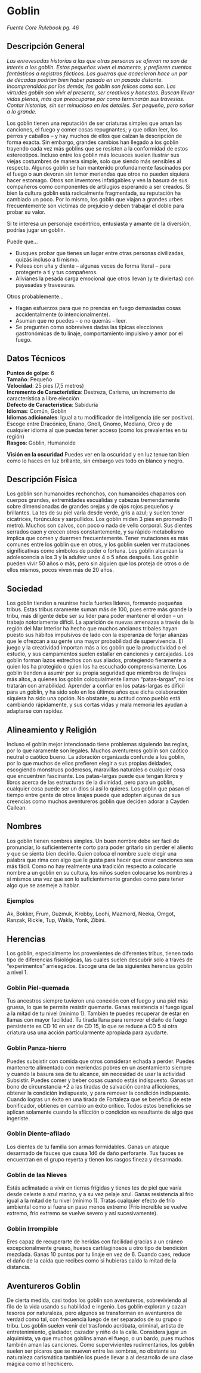 # Goblin
*Fuente Core Rulebook pg. 46*
## Descripción General
*Las enrevesadas historias a las que otras personas se aferran no son de interés a los goblin. Estos pequeños viven el momento, y prefieren cuentos fantásticos a registros fácticos. Las guerras que acaecieron hace un par de décadas podrían bien haber pasado en un pasado distante. Incomprendidos por los demás, los goblin son felices como son. Las virtudes goblin son vivir el presente, ser creativos y honestos. Buscan llevar vidas plenas, más que preocuparse por como terminarán sus travesías. Contar historias, sin ser minucioso en los detalles. Ser pequeño, pero soñar a lo grande.*

Los goblin tienen una reputación de ser criaturas simples que aman las canciones, el fuego y comer cosas repugnantes; y que odian leer, los perros y caballos – y hay muchos de ellos que calzan la descripción de forma exacta. Sin embargo, grandes cambios han llegado a los goblin trayendo cada vez más goblins que se resisten a la conformidad de estos estereotipos. Incluso entre los goblin más locuaces suelen ilustrar sus viejas costumbres de manera simple, solo que siendo más sensibles al respecto. Algunos goblin se han mantenido profundamente fascinados por el fuego o aun devoran sin temor meriendas que otros no pueden siquiera hacer estomago. Otros son inventores infatigables y ven la basura de sus compañeros como componentes de artilugios esperando a ser creados.
Si bien la cultura goblin está radicalmente fragmentada, su reputación ha cambiado un poco. Por lo mismo, los goblin que viajan a grandes urbes frecuentemente son victimas de prejuicio y deben trabajar el doble para probar su valor.

Si te interesa un personaje excéntrico, entusiasta y amante de la diversión, podrías jugar un goblin.

Puede que…
* Busques probar que tienes un lugar entre otras personas civilizadas, quizás incluso a ti mismo.
* Pelees con uña y diente – algunas veces de forma literal – para protegerte a ti y tus compañeros.
* Alivianes la pesada carga emocional que otros llevan (y te diviertas) con payasadas y travesuras.

Otros probablemente…
* Hagan esfuerzos para que no prendas en fuego demasiadas cosas accidentalmente (o intencionalmente).
* Asuman que no puedes – o no querrás – leer.
* Se pregunten como sobrevives dadas las típicas elecciones gastronómicas de tu linaje, comportamiento impulsivo y amor por el fuego.
## Datos Técnicos
**Puntos de golpe**: 6  
**Tamaño**: Pequeño  
**Velocidad**: 25 pies (7,5 metros)  
**Incremento de Característica**: Destreza, Carisma, un incremento de característica a libre elección  
**Defecto de Característica**: Sabiduría  
**Idiomas**: Común, Goblin  
**Idiomas adicionales**: Igual a tu modificador de inteligencia (de ser positivo). Escoge entre Dracónico, Enano, Gnoll, Gnomo, Mediano, Orco y de cualquier idioma al que puedas tener acceso (como los prevalentes en tu región)  
**Rasgos**: Goblin, Humanoide  

**Visión en la oscuridad**
Puedes ver en la oscuridad y en luz tenue tan bien como lo haces en luz brillante, sin embargo ves todo en blanco y negro.
## Descripción Física
Los goblin son humanoides rechonchos, con humanoides chaparros con cuerpos grandes, extremidades escuálidas y cabezas tremendamente  sobre dimensionadas de grandes orejas y de ojos rojos pequeños y brillantes. La tes de su piel varía desde verde, gris a azul; y suelen tener cicatrices, forúnculos y sarpullidos. Los goblin miden 3 pies en promedio (1 metro). Muchos son calvos, con poco o nada de vello corporal. Sus dientes serrados caen y crecen otros constantemente, y su rápido metabolismo implica que comen y duermen frecuentemente. Tener mutaciones es más comunes entre los goblin que en otros, y los goblin suelen ver mutaciones significativas como símbolos de poder o fortuna.
Los goblin alcanzan la adolescencia a los 3 y la adultez unos 4 o 5 años después. Los goblin pueden vivir 50 años o más, pero sin alguien que los proteja de otros o de ellos mismos, pocos viven más de 20 años.
## Sociedad
Los goblin tienden a reunirse hacía fuertes lideres, formando pequeñas tribus. Estas tribus raramente suman más de 100, pues entre más grande la tribu, más diligente debe ser su líder para poder mantener el orden – un trabajo notoriamente difícil. La aparición de nuevas amenazas a través de la región del Mar Interior ha hecho que muchos ancianos tribales hayan puesto sus hábitos impulsivos de lado con la esperanza de forjar alianzas que le ofrezcan a su gente una mayor probabilidad de supervivencia. El juego y la creatividad importan más a los goblin que la productividad o el estudio, y sus campamentos suelen estallar en canciones y carcajadas.
Los goblin forman lazos estrechos con sus aliados, protegiendo fieramente a quien los ha protegido o quien los ha escuchado comprensivamente. Los goblin tienden a asumir por su propia seguridad que miembros de linajes más altos, a quienes los goblin coloquialmente llaman “patas-largas”, no los tratarán con amabilidad. Aprender a confiar en los patas-largas es dificil para un goblin, y ha sido solo en los últimos años que dicha colaboración siquiera ha sido una opción. No obstante, su actitud como pueblo está cambiando rápidamente, y sus cortas vidas y mala memoria les ayudan a adaptarse con rapidez.
## Alineamiento y Religión
Incluso el goblin mejor intencionado tiene problemas siguiendo las reglas, por lo que raramente son legales. Muchos aventureros goblin son caótico neutral o caótico bueno. La adoración organizada confunde a los goblin, por lo que muchos de ellos prefieren elegir a sus propias deidades, escogiendo monstruos poderosos, maravillas naturales o cualquier cosa que encuentren fascinante. Los patas-largas puede que tengan libros y libros acerca de las estructuras de la divinidad, pero para un goblin, cualquier cosa puede ser un dios si así lo quieres. Los goblin que pasan el tiempo entre gente de otros linajes puede que adopten algunas de sus creencias como muchos aventureros goblin que deciden adorar a Cayden Cailean.
## Nombres
Los goblin tienen nombres simples. Un buen nombre debe ser fácil de pronunciar, lo suficientemente corto para poder gritarlo sin perder el aliento y que se sienta bien decirlo. Quien coloca el nombre suele elegir una palabra que rima con algo que le gusta para hacer que crear canciones sea más fácil. Como no hay realmente una tradición respecto a colocarle nombre a un goblin en su cultura, los niños suelen colocarse los nombres a si mismos una vez que son lo suficientemente grandes como para tener algo que se asemeje a hablar.
### Ejemplos
 Ak, Bokker, Frum, Guzmuk, Krobby, Loohi, Mazmord, Neeka, Omgot, Ranzak, Rickle, Tup, Wakla, Yonk, Zibini.
## Herencias 
Los goblin, especialmente los provenientes de diferentes tribus, tienen todo tipo de diferencias fisiológicas, las cuales suelen descubrir solo a través de “experimentos” arriesgados. Escoge una de las siguientes herencias goblin a nivel 1.
### Goblin Piel-quemada
Tus ancestros siempre tuvieron una conexión con el fuego y una piel más gruesa, lo que te permite resistir quemarte. Ganas resistencia al fuego igual a la mitad de tu nivel (minimo 1). También te puedes recuperar de estar en llamas con mayor facilidad. Tu tirada llana para remover el daño de fuego persistente es CD 10 en vez de CD 15, lo que se reduce a CD 5 si otra criatura usa una acción particularmente apropiada para ayudarte.
### Goblin Panza-hierro
Puedes subsistir con comida que otros consideran echada a perder. Puedes mantenerte alimentado con meriendas pobres en un asentamiento siempre y cuando la basura sea de tu alcance, sin necesidad de usar la actividad Subsistir. Puedes comer y beber cosas cuando estás indispuesto.
Ganas un bono de circunstancia +2 a las tiradas de salvación contra aflicciones, obtener la condición indispuesto, y para remover la condición indispuesto. Cuando logras un éxito en una tirada de Fortaleza que se beneficia de este bonificador, obtienes en cambio un éxito crítico. Todos estos beneficios se aplican solamente cuando la aflicción o condición es resultante de algo que ingeriste.
### Goblin Diente-afilado
Los dientes de tu familia son armas formidables. Ganas un ataque desarmado de fauces que causa 1d6 de daño perforante. Tus fauces se encuentran en el grupo reyerta y tienen los rasgos fineza y desarmado.
### Goblin de las Nieves
Estás aclimatado a vivir en tierras frígidas y tienes tes de piel que varía desde celeste a azul marino, y a su vez pelaje azul. Ganas resistencia al frío igual a la mitad de tu nivel (mínimo 1). Tratas cualquier efecto de frío ambiental como si fuera un paso menos extremo (Frío increíble se vuelve extremo, frío extremo se vuelve severo y así sucesivamente).
### Goblin Irrompible
Eres capaz de recuperarte de heridas con facilidad gracias a un cráneo excepcionalmente grueso, huesos cartilaginosos u otro tipo de bendición mezclada. Ganas 10 puntos por tu linaje en vez de 6. Cuando caes, reduce el daño de la caída que recibes como si hubieras caído la mitad de la distancia.
## Aventureros Goblin
De cierta medida, casi todos los goblin son aventureros, sobreviviendo al filo de la vida usando su habilidad e ingenio. Los goblin exploran y cazan tesoros por naturaleza, pero algunos se transforman en aventureros de verdad como tal, con frecuencia luego de ser separados de su grupo o tribu.
Los goblin suelen venir del trasfondo acróbata, criminal, artista de entretenimiento, gladiador, cazador y niño de la calle. Considera jugar un alquimista, ya que muchos goblins aman el fuego, o un bardo, pues muchos también aman las canciones. Como supervivientes rudimentarios, los goblin suelen ser pícaros que se mueven entre las sombras, no obstante su naturaleza carismática también los puede llevar a al desarrollo de una clase mágica como el hechicero.

